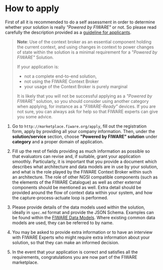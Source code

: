 <h1>How to apply</h1>

First of all it is recommended to do a self assessment in order to determine whether your solution is really _"Powered
by FIWARE"_ or not. So please read carefully the description provided as a [guideline for applicants](guideline.md).

> **Note**: Use of the context broker as an essential component holding the current context, and using changes in
> context to power changes of state within the solution is a minimal requirement for a _"Powered by FIWARE"_ Solution.
>
> If your application is:
>
> -   not a complete end-to-end solution,
> -   not using the FIWARE Context Broker
> -   your usage of the Context Broker is purely marginal
>
> It is likely that you will not be successful applying as a _"Powered by FIWARE"_ solution, so you should consider
> using another category when applying, for instance as a _"FIWARE-Ready"_ devices. If you are not sure, you can always
> ask for help so that FIWARE experts can give you some advice.

1. Go to `http://marketplace.fiware.org/apply`, fill out the registration form, apply by providing all your company
   information. Then, under the **solution/service** section, choose **"Powered by FIWARE" solution** under **category**
   and a proper domain of application.

2. Fill up the rest of fields providing as much information as possible so that evaluators can revise and, if suitable,
   grant your application smoothly. Particularly, it is important that you provide a document which describes what
   architecture and data models are in use by your solution, and what is the role played by the FIWARE Context Broker
   within such an architecture. The role of other NGSI compatible components (such as the elements of the FIWARE
   Catalogue) as well as other external components should be mentioned as well. Extra detail should be provided around
   the flow of context data within your system, and how the capture-process-actuate loop is performed.

3. Please provide details of the data models used within the solution, ideally in `spec.md` format and provide the JSON
   Schema. Examples can be found within the [FIWARE Data Models](https://github.com/FIWARE/dataModels). Where existing
   common data models are used, they can be referred to by name.

4. You may be asked to provide extra information or to have an interview with FIWARE Experts who might require extra
   information about your solution, so that they can make an informed decision.

5. In the event that your application is correct and satisfies all the requirements, congratulations you are now part of
   the FIWARE marketplace.
